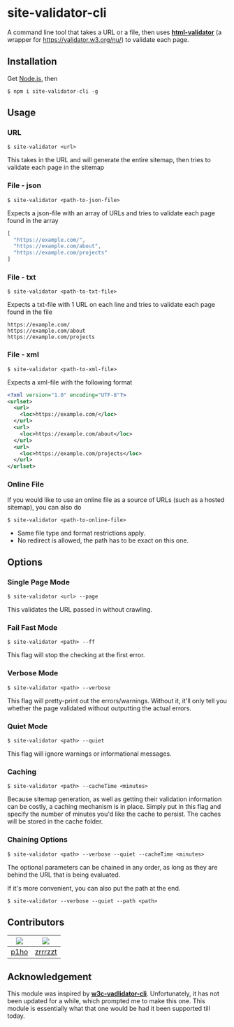 # site-validator-cli
A command line tool that takes a URL or a file, then uses **[html-validator](https://www.npmjs.com/package/html-validator)** (a wrapper for https://validator.w3.org/nu/) to validate each page.

## Installation
Get [Node.js](https://nodejs.org/en/download/), then
```
$ npm i site-validator-cli -g
```

## Usage
### URL
```
$ site-validator <url>
```
This takes in the URL and will generate the entire sitemap, then tries to validate each page in the sitemap


### File - json
```
$ site-validator <path-to-json-file>
```

Expects a json-file with an array of URLs and tries to validate each page found in the array

```JavaScript
[
  "https://example.com/",
  "https://example.com/about",
  "https://example.com/projects"
]
```

### File - txt
```
$ site-validator <path-to-txt-file>
```

Expects a txt-file with 1 URL on each line and tries to validate each page found in the file

```
https://example.com/
https://example.com/about
https://example.com/projects
```

### File - xml
```
$ site-validator <path-to-xml-file>
```

Expects a xml-file with the following format

```XML
<?xml version="1.0" encoding="UTF-8"?>
<urlset>
  <url>
    <loc>https://example.com/</loc>
  </url>
  <url>
    <loc>https://example.com/about</loc>
  </url>
  <url>
    <loc>https://example.com/projects</loc>
  </url>
</urlset>
```

### Online File
If you would like to use an online file as a source of URLs (such as a hosted sitemap), you can also do
```
$ site-validator <path-to-online-file>
```
* Same file type and format restrictions apply.
* No redirect is allowed, the path has to be exact on this one.

## Options
### Single Page Mode
```
$ site-validator <url> --page
```
This validates the URL passed in without crawling.

### Fail Fast Mode
```
$ site-validator <path> --ff
```
This flag will stop the checking at the first error.

### Verbose Mode
```
$ site-validator <path> --verbose
```
This flag will pretty-print out the errors/warnings. Without it, it'll only tell you whether the page validated without outputting the actual errors.

### Quiet Mode
```
$ site-validator <path> --quiet
```
This flag will ignore warnings or informational messages.

### Caching
```
$ site-validator <path> --cacheTime <minutes>
```
Because sitemap generation, as well as getting their validation information can be costly, a caching mechanism is in place. Simply put in this flag and specify the number of minutes you'd like the cache to persist.
The caches will be stored in the cache folder.

### Chaining Options
```
$ site-validator <path> --verbose --quiet --cacheTime <minutes>
```
The optional parameters can be chained in any order, as long as they are behind the URL that is being evaluated.

If it's more convenient, you can also put the path at the end.
```
$ site-validator --verbose --quiet --path <path>
```
## Contributors
|![](https://github.com/p1ho.png?size=50)|![](https://github.com/zrrrzzt.png?size=50)|
|---|---|
|[p1ho](https://github.com/p1ho)|[zrrrzzt](https://github.com/zrrrzzt)|

## Acknowledgement
This module was inspired by **[w3c-vadlidator-cli](https://www.npmjs.com/package/w3c-validator-cli)**. Unfortunately, it has not been updated for a while, which prompted me to make this one. This module is essentially what that one would be had it been supported till today.
